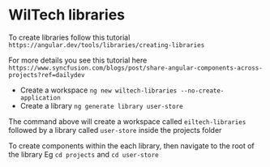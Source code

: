 # WilTech libraries


To create libraries follow this tutorial
`https://angular.dev/tools/libraries/creating-libraries`

For more details you see this tutorial here `https://www.syncfusion.com/blogs/post/share-angular-components-across-projects?ref=dailydev`


* Create a workspace `ng new wiltech-libraries --no-create-application`
* Create a library `ng generate library user-store`

The command above will create a workspace called `eiltech-libraries` followed by a library called `user-store` inside the projects folder

To create components within the each library, then navigate to the root of the library Eg `cd projects` and `cd user-store` 
